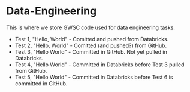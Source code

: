 # Data-Engineering
This is where we store GWSC code used for data engineering tasks.
- Test 1, "Hello, World" - Comitted and pushed from Databricks.
- Test 2, "Hello, World" - Comitted (and pushed?) from GitHub.
- Test 3, "Hello World" - Committed in GitHub. Not yet pulled in Databricks.
- Test 4, "Hello World" - Committed in Databricks before Test 3 pulled from GitHub.
- Test 5, "Hello World" - Committed in Databricks before Test 6 is committed in GitHub.